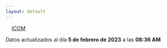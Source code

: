 ```yaml
---
layout: default
---
```

<a href="planes/ICOM/" style="padding: 1rem;">ICOM</a>
<p class_="text-center text-muted">Datos actualizados al día <b>5 de febrero de 2023</b> a las <b>08:36 AM</b></p>